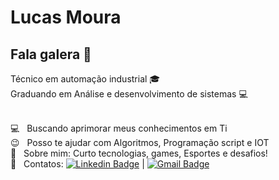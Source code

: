 # Lucas Moura

## Fala galera 👋
Técnico em automação industrial :mortar_board: <br/>
Graduando em Análise e desenvolvimento de sistemas :computer:

 <br/> :computer: &nbsp; Buscando aprimorar meus conhecimentos em Ti
 <br/> :wink: &nbsp; Posso te ajudar com Algoritmos, Programação script e IOT
 <br/> 💬  &nbsp; Sobre mim: Curto tecnologias, games, Esportes e desafios!
 <br/> :email: &nbsp; Contatos: [![Linkedin Badge](https://img.shields.io/badge/-LucasMoura-blue?style=flat-square&logo=Linkedin&logoColor=white&link=https://www.linkedin.com/in/lucas-moura-628582184/)](https:/https://www.linkedin.com/in/lucas-moura-628582184/) 
| 
[![Gmail Badge](https://img.shields.io/badge/-lucasjosemoura649@gmail.com-c14438?style=flat-square&logo=Gmail&logoColor=white&link=mailto:lucasjosemoura649@gmail.com)](mailto:lucasjosemoura649@gmail.com)

```
